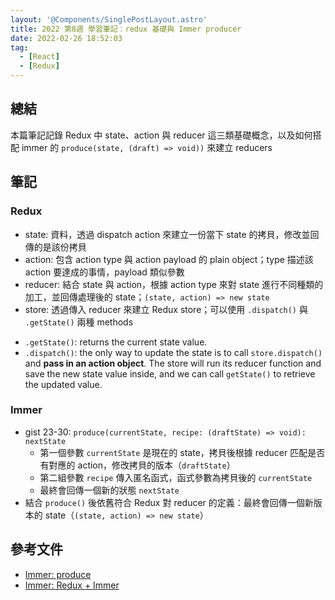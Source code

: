 ```yaml
---
layout: '@Components/SinglePostLayout.astro'
title: 2022 第8週 學習筆記：redux 基礎與 Immer producer
date: 2022-02-26 18:52:03
tag:
  - [React]
  - [Redux]
---
```


## 總結

本篇筆記記錄 Redux 中 state、action 與 reducer 這三類基礎概念，以及如何搭配 immer 的 `produce(state, (draft) => void))` 來建立 reducers

## 筆記

### Redux

- state: 資料，透過 dispatch action 來建立一份當下 state 的拷貝，修改並回傳的是該份拷貝
- action: 包含 action type 與 action payload 的 plain object；type 描述該 action 要達成的事情，payload 類似參數
- reducer: 結合 state 與 action，根據 action type 來對 state 進行不同種類的加工，並回傳處理後的 state；`(state, action) => new state`
- store: 透過傳入 reducer 來建立 Redux store；可以使用 `.dispatch()` 與 `.getState()` 兩種 methods

<script src="https://gist.github.com/tzynwang/de8f671f810964b7f70d68abd43f2d7e.js"></script>

- `.getState()`: returns the current state value.
- `.dispatch()`: the only way to update the state is to call `store.dispatch()` and **pass in an action object**. The store will run its reducer function and save the new state value inside, and we can call `getState()` to retrieve the updated value.

### Immer

- gist 23-30: `produce(currentState, recipe: (draftState) => void): nextState`
  - 第一個參數 `currentState` 是現在的 state，拷貝後根據 reducer 匹配是否有對應的 action，修改拷貝的版本（`draftState`）
  - 第二組參數 `recipe` 傳入匿名函式，函式參數為拷貝後的 `currentState`
  - 最終會回傳一個新的狀態 `nextState`
- 結合 `produce()` 後依舊符合 Redux 對 reducer 的定義：最終會回傳一個新版本的 state（`(state, action) => new state`）

## 參考文件

- [Immer: produce](https://immerjs.github.io/immer/produce/)
- [Immer: Redux + Immer](https://immerjs.github.io/immer/example-setstate#redux--immer)
